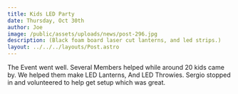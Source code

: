 ```yaml
---
title: Kids LED Party
date: Thursday, Oct 30th
author: Joe
image: /public/assets/uploads/news/post-296.jpg
description: (Black foam board laser cut lanterns, and led strips.)
layout: ../../../layouts/Post.astro
---
```


The Event went well. Several Members helped while around 20 kids came by.  We helped them make LED Lanterns, And LED Throwies.  Sergio stopped in and volunteered to help get setup which was great.
